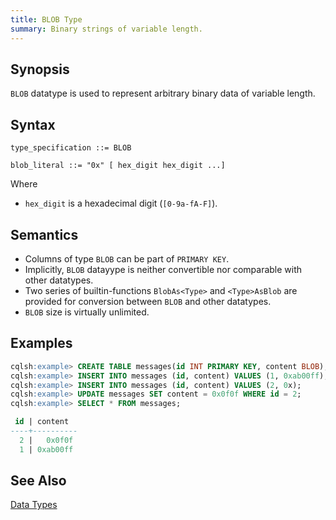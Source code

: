 ```yaml
---
title: BLOB Type
summary: Binary strings of variable length.
---
```


## Synopsis

`BLOB` datatype is used to represent arbitrary binary data of variable length.

## Syntax

```
type_specification ::= BLOB

blob_literal ::= "0x" [ hex_digit hex_digit ...]
```

Where

- `hex_digit` is a hexadecimal digit (`[0-9a-fA-F]`).

## Semantics

- Columns of type `BLOB` can be part of `PRIMARY KEY`.
- Implicitly, `BLOB` datayype is neither convertible nor comparable with other datatypes.
- Two series of builtin-functions `BlobAs<Type>` and `<Type>AsBlob` are provided for conversion between `BLOB` and other datatypes.
- `BLOB` size is virtually unlimited.

## Examples

``` sql
cqlsh:example> CREATE TABLE messages(id INT PRIMARY KEY, content BLOB);
cqlsh:example> INSERT INTO messages (id, content) VALUES (1, 0xab00ff);
cqlsh:example> INSERT INTO messages (id, content) VALUES (2, 0x);
cqlsh:example> UPDATE messages SET content = 0x0f0f WHERE id = 2;
cqlsh:example> SELECT * FROM messages;

 id | content
----+----------
  2 |   0x0f0f
  1 | 0xab00ff
```

## See Also

[Data Types](..#datatypes)
